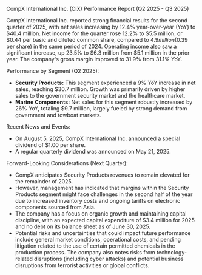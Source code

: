 CompX International Inc. (CIX) Performance Report (Q2 2025 - Q3 2025)

CompX International Inc. reported strong financial results for the second quarter of 2025, with net sales increasing by 12.4% year-over-year (YoY) to $40.4 million. Net income for the quarter rose 12.2% to $5.5 million, or $0.44 per basic and diluted common share, compared to $4.9 million ($0.39 per share) in the same period of 2024. Operating income also saw a significant increase, up 23.5% to $6.3 million from $5.1 million in the prior year. The company's gross margin improved to 31.9% from 31.1% YoY.

Performance by Segment (Q2 2025):
*   **Security Products:** This segment experienced a 9% YoY increase in net sales, reaching $30.7 million. Growth was primarily driven by higher sales to the government security market and the healthcare market.
*   **Marine Components:** Net sales for this segment robustly increased by 26% YoY, totaling $9.7 million, largely fueled by strong demand from government and towboat markets.

Recent News and Events:
*   On August 5, 2025, CompX International Inc. announced a special dividend of $1.00 per share.
*   A regular quarterly dividend was announced on May 21, 2025.

Forward-Looking Considerations (Next Quarter):
*   CompX anticipates Security Products revenues to remain elevated for the remainder of 2025.
*   However, management has indicated that margins within the Security Products segment might face challenges in the second half of the year due to increased inventory costs and ongoing tariffs on electronic components sourced from Asia.
*   The company has a focus on organic growth and maintaining capital discipline, with an expected capital expenditure of $3.4 million for 2025 and no debt on its balance sheet as of June 30, 2025.
*   Potential risks and uncertainties that could impact future performance include general market conditions, operational costs, and pending litigation related to the use of certain permitted chemicals in the production process. The company also notes risks from technology-related disruptions (including cyber attacks) and potential business disruptions from terrorist activities or global conflicts.